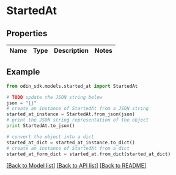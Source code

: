 # StartedAt


## Properties

Name | Type | Description | Notes
------------ | ------------- | ------------- | -------------

## Example

```python
from odin_sdk.models.started_at import StartedAt

# TODO update the JSON string below
json = "{}"
# create an instance of StartedAt from a JSON string
started_at_instance = StartedAt.from_json(json)
# print the JSON string representation of the object
print StartedAt.to_json()

# convert the object into a dict
started_at_dict = started_at_instance.to_dict()
# create an instance of StartedAt from a dict
started_at_form_dict = started_at.from_dict(started_at_dict)
```
[[Back to Model list]](../README.md#documentation-for-models) [[Back to API list]](../README.md#documentation-for-api-endpoints) [[Back to README]](../README.md)


